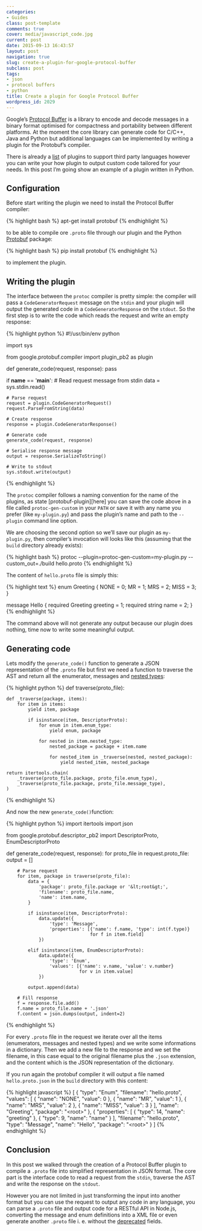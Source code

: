 ```yaml
---
categories:
- Guides
class: post-template
comments: true
cover: media/javascript_code.jpg
current: post
date: 2015-09-13 16:43:57
layout: post
navigation: true
slug: create-a-plugin-for-google-protocol-buffer
subclass: post
tags:
- json
- protocol buffers
- python
title: Create a plugin for Google Protocol Buffer
wordpress_id: 2029
---
```


Google’s [Protocol Buffer](https://developers.google.com/protocol-buffers) is a library to encode and decode messages in a binary format optimised for compactness and portability between different platforms. At the moment the core library can generate code for C/C++, Java and Python but additional languages can be implemented by writing a plugin for the Protobuf’s compiler.





There is already a [list](https://github.com/google/protobuf/wiki/Third-Party-Add-ons) of plugins to support third party languages however you can write your how plugin to output custom code tailored for your needs. In this post I’m going show an example of a plugin written in Python.



<!-- more -->





## Configuration





Before start writing the plugin we need to install the Protocol Buffer compiler:

{% highlight bash %}
apt-get install protobuf
{% endhighlight %}

to be able to compile ore `.proto` file through our plugin and the Python [Protobuf](https://pypi.python.org/pypi/protobuf) package:



{% highlight bash %}
pip install protobuf
{% endhighlight %}



to implement the plugin.







## Writing the plugin





The interface between the `protoc` compiler is pretty simple: the compiler will pass a `CodeGeneratorRequest` message on the `stdin` and your plugin will output the generated code in a `CodeGeneratorResponse` on the `stdout`.  So the first step is to write the code which reads the request and write an empty response:



{% highlight python %}
#!/usr/bin/env python

import sys

from google.protobuf.compiler import plugin_pb2 as plugin


def generate_code(request, response):
    pass


if __name__ == '__main__':
    # Read request message from stdin
    data = sys.stdin.read()

    # Parse request
    request = plugin.CodeGeneratorRequest()
    request.ParseFromString(data)

    # Create response
    response = plugin.CodeGeneratorResponse()

    # Generate code
    generate_code(request, response)

    # Serialise response message
    output = response.SerializeToString()

    # Write to stdout
    sys.stdout.write(output)
{% endhighlight %}



The `protoc` compiler follows a naming convention for the name of the plugins, as state [protobuf-plugin][here] you can save the code above in a file called `protoc-gen-custom` in your `PATH` or save it with any name you prefer (like `my-plugin.py`) and pass the plugin’s name and path to the `--plugin` command line option.





We are choosing the second option so we’ll save our plugin as `my-plugin.py`, then compiler’s invocation will looks like this (assuming that the `build` directory already exists):



{% highlight bash %}
protoc --plugin=protoc-gen-custom=my-plugin.py --custom_out=./build hello.proto
{% endhighlight %}



The content of `hello.proto` file is simply this:



{% highlight text %}
enum Greeting {
    NONE = 0;
    MR = 1;
    MRS = 2;
    MISS = 3;
}

message Hello {
    required Greeting greeting = 1;
    required string name = 2;
}
{% endhighlight %}



The command above will not generate any output because our plugin does nothing, time now to write some meaningful output.







## Generating code





Lets modify the `generate_code()` function to generate a JSON representation of the `.proto` file but first we need a function to traverse the AST and return all the enumerator, messages and [nested types](https://developers.google.com/protocol-buffers/docs/proto#nested):



{% highlight python %}
def traverse(proto_file):

    def _traverse(package, items):
        for item in items:
            yield item, package

            if isinstance(item, DescriptorProto):
                for enum in item.enum_type:
                    yield enum, package

                for nested in item.nested_type:
                    nested_package = package + item.name

                    for nested_item in _traverse(nested, nested_package):
                        yield nested_item, nested_package

    return itertools.chain(
        _traverse(proto_file.package, proto_file.enum_type),
        _traverse(proto_file.package, proto_file.message_type),
    )
{% endhighlight %}



And now the new `generate_code()`function:



{% highlight python %}
import itertools
import json

from google.protobuf.descriptor_pb2 import DescriptorProto, EnumDescriptorProto


def generate_code(request, response):
    for proto_file in request.proto_file:
        output = []

        # Parse request
        for item, package in traverse(proto_file):
            data = {
                'package': proto_file.package or '&lt;root&gt;',
                'filename': proto_file.name,
                'name': item.name,
            }

            if isinstance(item, DescriptorProto):
                data.update({
                    'type': 'Message',
                    'properties': [{'name': f.name, 'type': int(f.type)}
                                   for f in item.field]
                })

            elif isinstance(item, EnumDescriptorProto):
                data.update({
                    'type': 'Enum',
                    'values': [{'name': v.name, 'value': v.number}
                               for v in item.value]
                })

            output.append(data)

        # Fill response
        f = response.file.add()
        f.name = proto_file.name + '.json'
        f.content = json.dumps(output, indent=2)
{% endhighlight %}



For every `.proto` file in the request we iterate over all the items (enumerators, messages and nested types) and we write some informations in a dictionary. Then we add a new file to the response and we set the filename, in this case equal to the original filename plus the `.json` extension, and the content which is the JSON representation of the dictionary.





If you run again the protobuf compiler it will output a file named `hello.proto.json` in the `build` directory with this content:



{% highlight javascript %}
[
  {
    "type": "Enum",
    "filename": "hello.proto",
    "values": [
      {
        "name": "NONE",
        "value": 0
      },
      {
        "name": "MR",
        "value": 1
      },
      {
        "name": "MRS",
        "value": 2
      },
      {
        "name": "MISS",
        "value": 3
      }
    ],
    "name": "Greeting",
    "package": "&lt;root&gt;"
  },
  {
    "properties": [
      {
        "type": 14,
        "name": "greeting"
      },
      {
        "type": 9,
        "name": "name"
      }
    ],
    "filename": "hello.proto",
    "type": "Message",
    "name": "Hello",
    "package": "&lt;root&gt;"
  }
]
{% endhighlight %}





## Conclusion





In this post we walked through the creation of a Protocol Buffer plugin to compile a `.proto` file into simplified representation in JSON format. The core part is the interface code to read a request from the `stdin`, traverse the AST and write the response on the `stdout`.





However you are not limited in just transforming the input into another format but you can use the request to output any code in any language, you can parse a `.proto` file and output code for a RESTful API in Node.js, converting the message and enum definitions into a XML file or even generate another `.proto` file i. e. without the [deprecated](https://developers.google.com/protocol-buffers/docs/proto#options) fields.
